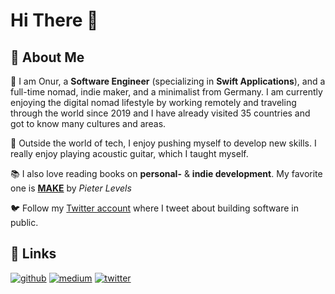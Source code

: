 # Hi There 👋

## 🚀 About Me

🎒 I am Onur, a **Software Engineer** (specializing in **Swift Applications**), and a full-time nomad, indie maker, and a minimalist from Germany. I am currently enjoying the digital nomad lifestyle by working remotely and traveling through the world since 2019 and I have already visited 35 countries and got to know many cultures and areas.

🎸 Outside the world of tech, I enjoy pushing myself to develop new skills. I really enjoy playing acoustic guitar, which I taught myself.

📚 I also love reading books on **personal-** & **indie development**. My favorite one is [**MAKE**](https://makebook.io) by _Pieter Levels_

🐦 Follow my [Twitter account](https://twitter.com/nryrk) where I tweet about building software in public. 

## 🔗 Links
[![github](https://img.shields.io/badge/GitHub-181717?style=for-the-badge&logo=GitHub&logoColor=white)](https://github.com/nryrk)
[![medium](https://img.shields.io/badge/medium-000000?style=for-the-badge&logo=medium&logoColor=white)](https://medium.com/@nryrk)
[![twitter](https://img.shields.io/badge/twitter-1DA1F2?style=for-the-badge&logo=twitter&logoColor=white)](https://twitter.com/nryrk)

